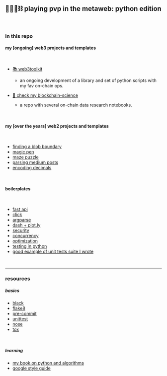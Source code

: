 ## 🥷🏻🐍⛓️ playing pvp in the metaweb: python edition

<br>


### in this repo

#### my [ongoing] web3 projects and templates 

<br>

* [📚 web3toolkit](web3toolkit)
    - an ongoing development of a library and set of python scripts with my fav on-chain ops.

* [🔬 check my blockchain-science](https://github.com/go-outside-labs/blockchain-science)
    - a repo with several on-chain data research notebooks.

<br>

#### my [over the years] web2 projects and templates

<br>

* [finding a blob boundary](small-projects/finding-blob-boundary)
* [magic pen](small-projects/magic-pen)
* [maze puzzle](small-projects/maze-puzzle)
* [parsing medium posts](small-projects/medium)
* [encoding decimals](small-projects/enconding-decimals/)

<br>

#### boilerplates

<br>

* [fast api](fastapi-location-app)
* [click](boilerplates-click)
* [argparse](boilerplates-argparse)
* [dash + plot.ly](boilerplates-dash)
* [security](boilerplates-security)
* [concurrency](boilerplates-concurrency)
* [optimization](boilerplates-optimization)
* [testing in python](boilerplates-tests)
* [good example of unit tests suite I wrote](https://github.com/go-outside-labs/aws-pipeline/tree/master/tests)

<br>

----

### resources

##### basics

* [black](https://github.com/psf/black)
* [flake8 ](https://flake8.pycqa.org/en/latest/)
* [pre-commit](https://pre-commit.com/)
* [unittest](https://docs.python.org/3/library/unittest.html)
* [nose](https://nose.readthedocs.io/en/latest/)
* [tox](https://tox.wiki/en/latest/)

<br>

##### learning

* [my book on python and algorithms](https://github.com/go-outside-labs/algorithms-book)
* [google style guide](https://google.github.io/styleguide/pyguide.html)

